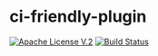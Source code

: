 # ci-friendly-plugin 
[![Apache License V.2](https://img.shields.io/badge/license-Apache%20V.2-blue.svg)](https://github.com/outbrain/ci-friendly-plugin/blob/master/LICENSE) [![Build Status](https://travis-ci.org/outbrain/ci-friendly-maven-plugin.svg?branch=main)](https://travis-ci.org/github/outbrain/ci-friendly-maven-plugin)
